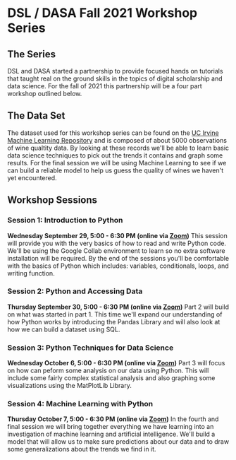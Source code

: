 # DSL / DASA Fall 2021 Workshop Series


## The Series

DSL and DASA started a partnership to provide focused hands on tutorials that taught real on the ground skills in the topics of digital scholarship and data science. For the fall of 2021 this partnership will be a four part workshop outlined below.


## The Data Set

The dataset used for this workshop series can be found on the [UC Irvine Machine Learning Repository](https://archive-beta.ics.uci.edu/ml/datasets/186) and is composed of about 5000 observations of wine qualtity data. By looking at these records we'll be able to learn basic data science techniques to pick out the trends it contains and graph some results. For the final session we will be using Machine Learning to see if we can build a reliable model to help us guess the quality of wines we haven't yet encountered.

## Workshop Sessions

### Session 1: Introduction to Python

**Wednesday September 29, 5:00 - 6:30 PM (online via [Zoom]())**
This session will provide you with the very basics of how to read and write Python code. We'll be using the Google Collab environment to learn so no extra software installation will be required. By the end of the sessions you'll be comfortable with the basics of Python which includes: variables, conditionals, loops, and writing function.


### Session 2: Python and Accessing Data

**Thursday September 30, 5:00 - 6:30 PM (online via [Zoom]())**
Part 2 will build on what was started in part 1. This time we'll expand our understanding of how Python works by introducing the Pandas Library and will also look at how we can build a dataset using SQL.


### Session 3: Python Techniques for Data Science

**Wednesday October 6, 5:00 - 6:30 PM (online via [Zoom]())**
Part 3 will focus on how can peform some analysis on our data using Python. This will include some fairly complex statistical analysis and also graphing some visualizations using the MatPlotLib Library.


### Session 4: Machine Learning with Python

**Thursday October 7, 5:00 - 6:30 PM (online via [Zoom]())**
In the fourth and final session we will bring together everything we have learning into an investigation of machine learning and artificial intelligence. We'll build a model that will allow us to make sure predictions about our data and to draw some generalizations about the trends we find in it.